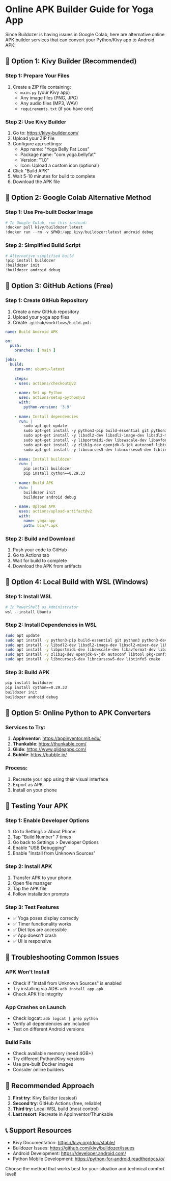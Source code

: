 # Online APK Builder Guide for Yoga App

Since Buildozer is having issues in Google Colab, here are alternative online APK builder services that can convert your Python/Kivy app to Android APK:

## 🚀 Option 1: Kivy Builder (Recommended)

### Step 1: Prepare Your Files
1. Create a ZIP file containing:
   - `main.py` (your Kivy app)
   - Any image files (PNG, JPG)
   - Any audio files (MP3, WAV)
   - `requirements.txt` (if you have one)

### Step 2: Use Kivy Builder
1. Go to: https://kivy-builder.com/
2. Upload your ZIP file
3. Configure app settings:
   - App name: "Yoga Belly Fat Loss"
   - Package name: "com.yoga.bellyfat"
   - Version: "1.0"
   - Icon: Upload a custom icon (optional)
4. Click "Build APK"
5. Wait 5-10 minutes for build to complete
6. Download the APK file

## 🚀 Option 2: Google Colab Alternative Method

### Step 1: Use Pre-built Docker Image
```python
# In Google Colab, run this instead:
!docker pull kivy/buildozer:latest
!docker run --rm -v $PWD:/app kivy/buildozer:latest android debug
```

### Step 2: Simplified Build Script
```python
# Alternative simplified build
!pip install buildozer
!buildozer init
!buildozer android debug
```

## 🚀 Option 3: GitHub Actions (Free)

### Step 1: Create GitHub Repository
1. Create a new GitHub repository
2. Upload your yoga app files
3. Create `.github/workflows/build.yml`:

```yaml
name: Build Android APK

on:
  push:
    branches: [ main ]

jobs:
  build:
    runs-on: ubuntu-latest
    
    steps:
    - uses: actions/checkout@v2
    
    - name: Set up Python
      uses: actions/setup-python@v2
      with:
        python-version: '3.9'
    
    - name: Install dependencies
      run: |
        sudo apt-get update
        sudo apt-get install -y python3-pip build-essential git python3 python3-dev
        sudo apt-get install -y libsdl2-dev libsdl2-image-dev libsdl2-mixer-dev libsdl2-ttf-dev
        sudo apt-get install -y libportmidi-dev libswscale-dev libavformat-dev libavcodec-dev
        sudo apt-get install -y zlib1g-dev openjdk-8-jdk autoconf libtool pkg-config
        sudo apt-get install -y libncurses5-dev libncursesw5-dev libtinfo5 cmake
    
    - name: Install buildozer
      run: |
        pip install buildozer
        pip install cython==0.29.33
    
    - name: Build APK
      run: |
        buildozer init
        buildozer android debug
    
    - name: Upload APK
      uses: actions/upload-artifact@v2
      with:
        name: yoga-app
        path: bin/*.apk
```

### Step 2: Build and Download
1. Push your code to GitHub
2. Go to Actions tab
3. Wait for build to complete
4. Download the APK from artifacts

## 🚀 Option 4: Local Build with WSL (Windows)

### Step 1: Install WSL
```powershell
# In PowerShell as Administrator
wsl --install Ubuntu
```

### Step 2: Install Dependencies in WSL
```bash
sudo apt update
sudo apt install -y python3-pip build-essential git python3 python3-dev
sudo apt install -y libsdl2-dev libsdl2-image-dev libsdl2-mixer-dev libsdl2-ttf-dev
sudo apt install -y libportmidi-dev libswscale-dev libavformat-dev libavcodec-dev
sudo apt install -y zlib1g-dev openjdk-8-jdk autoconf libtool pkg-config
sudo apt install -y libncurses5-dev libncursesw5-dev libtinfo5 cmake
```

### Step 3: Build APK
```bash
pip install buildozer
pip install cython==0.29.33
buildozer init
buildozer android debug
```

## 🚀 Option 5: Online Python to APK Converters

### Services to Try:
1. **AppInventor**: https://appinventor.mit.edu/
2. **Thunkable**: https://thunkable.com/
3. **Glide**: https://www.glideapps.com/
4. **Bubble**: https://bubble.io/

### Process:
1. Recreate your app using their visual interface
2. Export as APK
3. Install on your phone

## 📱 Testing Your APK

### Step 1: Enable Developer Options
1. Go to Settings > About Phone
2. Tap "Build Number" 7 times
3. Go back to Settings > Developer Options
4. Enable "USB Debugging"
5. Enable "Install from Unknown Sources"

### Step 2: Install APK
1. Transfer APK to your phone
2. Open file manager
3. Tap the APK file
4. Follow installation prompts

### Step 3: Test Features
- ✅ Yoga poses display correctly
- ✅ Timer functionality works
- ✅ Diet tips are accessible
- ✅ App doesn't crash
- ✅ UI is responsive

## 🔧 Troubleshooting Common Issues

### APK Won't Install
- Check if "Install from Unknown Sources" is enabled
- Try installing via ADB: `adb install app.apk`
- Check APK file integrity

### App Crashes on Launch
- Check logcat: `adb logcat | grep python`
- Verify all dependencies are included
- Test on different Android versions

### Build Fails
- Check available memory (need 4GB+)
- Try different Python/Kivy versions
- Use pre-built Docker images
- Consider online builders

## 🎯 Recommended Approach

1. **First try**: Kivy Builder (easiest)
2. **Second try**: GitHub Actions (free, reliable)
3. **Third try**: Local WSL build (most control)
4. **Last resort**: Recreate in AppInventor/Thunkable

## 📞 Support Resources

- Kivy Documentation: https://kivy.org/doc/stable/
- Buildozer Issues: https://github.com/kivy/buildozer/issues
- Android Development: https://developer.android.com/
- Python Mobile Development: https://python-for-android.readthedocs.io/

Choose the method that works best for your situation and technical comfort level! 